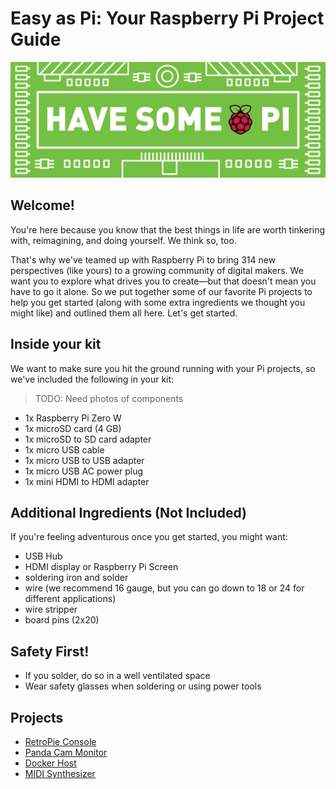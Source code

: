 Easy as Pi: Your Raspberry Pi Project Guide
===========================================

![Have some Pi](graphics/zipcar-pi-banner.jpg "Have some Pi")

Welcome!
--------
You're here because you know that the best things in life are worth tinkering with, reimagining, and doing yourself. We think so, too.

That's why we've teamed up with Raspberry Pi to bring 314 new perspectives (like yours) to a growing community of digital makers. We want you to explore what drives you to create—but that doesn't mean you have to go it alone. So we put together some of our favorite Pi projects to help you get started (along with some extra ingredients we thought you might like) and outlined them all here. Let's get started.


Inside your kit
---------------
We want to make sure you hit the ground running with your Pi projects, so we've included the following in your kit:

> TODO: Need photos of components

- 1x Raspberry Pi Zero W
- 1x microSD card (4 GB)
- 1x microSD to SD card adapter
- 1x micro USB cable
- 1x micro USB to USB adapter
- 1x micro USB AC power plug
- 1x mini HDMI to HDMI adapter


Additional Ingredients (Not Included)
-------------------------------------
If you're feeling adventurous once you get started, you might want:

- USB Hub
- HDMI display or Raspberry Pi Screen
- soldering iron and solder
- wire (we recommend 16 gauge, but you can go down to 18 or 24 for different applications)
- wire stripper
- board pins (2x20)


Safety First!
-------------
- If you solder, do so in a well ventilated space
- Wear safety glasses when soldering or using power tools


Projects
--------
- [RetroPie Console](projects/retro-console.md)
- [Panda Cam Monitor](projects/retro-console.md)
- [Docker Host](projects/retro-console.md)
- [MIDI Synthesizer](projects/retro-console.md)
